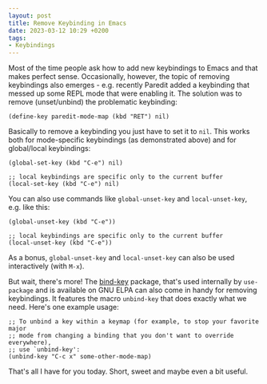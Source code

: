 ```yaml
---
layout: post
title: Remove Keybinding in Emacs
date: 2023-03-12 10:29 +0200
tags:
- Keybindings
---
```


Most of the time people ask how to add new keybindings to Emacs and that makes
perfect sense. Occasionally, however, the topic of removing keybindings also emerges - e.g. recently Paredit added a keybinding that messed up some REPL mode that were enabling it. The solution was to remove (unset/unbind) the problematic keybinding:

``` emacs-lisp
(define-key paredit-mode-map (kbd "RET") nil)
```

Basically to remove a keybinding you just have to set it to `nil`. This works
both for mode-specific keybindings (as demonstrated above) and for global/local
keybindings:

``` emacs-lisp
(global-set-key (kbd "C-e") nil)

;; local keybindings are specific only to the current buffer
(local-set-key (kbd "C-e") nil)
```

You can also use commands like `global-unset-key` and `local-unset-key`, e.g. like this:

``` emacs-lisp
(global-unset-key (kbd "C-e"))

;; local keybindings are specific only to the current buffer
(local-unset-key (kbd "C-e"))
```

As a bonus, `global-unset-key` and `local-unset-key` can also be used interactively (with `M-x`).

But wait, there's more! The
[bind-key](https://elpa.gnu.org/packages/bind-key.html) package, that's used
internally by `use-package` and is available on GNU ELPA can also come in handy
for removing keybindings. It features the macro `unbind-key` that does exactly
what we need. Here's one example usage:

``` emacs-lisp
;; To unbind a key within a keymap (for example, to stop your favorite major
;; mode from changing a binding that you don't want to override everywhere),
;; use `unbind-key':
(unbind-key "C-c x" some-other-mode-map)
```

That's all I have for you today. Short, sweet and maybe even a bit useful.
